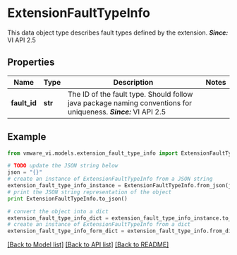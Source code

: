 # ExtensionFaultTypeInfo

This data object type describes fault types defined by the extension.  ***Since:*** VI API 2.5 

## Properties
Name | Type | Description | Notes
------------ | ------------- | ------------- | -------------
**fault_id** | **str** | The ID of the fault type.  Should follow java package naming conventions for uniqueness.  ***Since:*** VI API 2.5  | 

## Example

```python
from vmware_vi.models.extension_fault_type_info import ExtensionFaultTypeInfo

# TODO update the JSON string below
json = "{}"
# create an instance of ExtensionFaultTypeInfo from a JSON string
extension_fault_type_info_instance = ExtensionFaultTypeInfo.from_json(json)
# print the JSON string representation of the object
print ExtensionFaultTypeInfo.to_json()

# convert the object into a dict
extension_fault_type_info_dict = extension_fault_type_info_instance.to_dict()
# create an instance of ExtensionFaultTypeInfo from a dict
extension_fault_type_info_form_dict = extension_fault_type_info.from_dict(extension_fault_type_info_dict)
```
[[Back to Model list]](../README.md#documentation-for-models) [[Back to API list]](../README.md#documentation-for-api-endpoints) [[Back to README]](../README.md)


